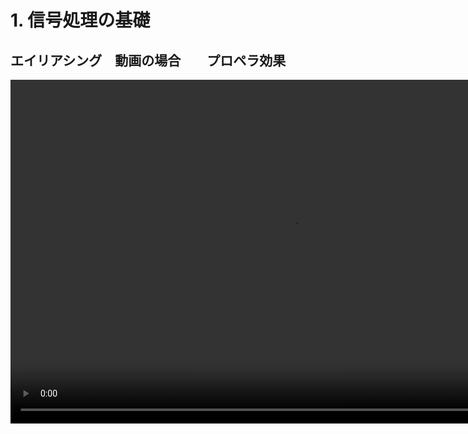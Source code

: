 <!-- 自動生成されたプリアンブル ここから -->
<!-- // $width:"841.89" -->
<!-- // $height:"595.28" -->
<!-- // $page_number:"true" -->
<!-- // $page:"16" -->
<!-- // $absolute_page:"16" -->
<!-- // $h2:"none" -->
<!-- // $h3:"none" -->
<!-- // $title:"true" -->
<!-- // $state_title:"2" -->
<!-- 自動生成されたプリアンブル ここまで -->

<!-- 前のページから引き継いだタイトル ここから -->
<!-- 前のページから引き継いだタイトル ここまで -->
# 1. 信号処理の基礎
## エイリアシング　動画の場合　　プロペラ効果
<center><video width="900" height="550" controls>
  <source src="./mp4/lBwv23X8.mp4" type="video/mp4">
</video></center>


